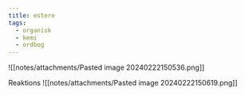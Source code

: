 ```yaml
---
title: estere
tags:
  - organisk
  - kemi
  - ordbog
---
```


![[notes/attachments/Pasted image 20240222150536.png]]

Reaktions
![[notes/attachments/Pasted image 20240222150619.png]]

